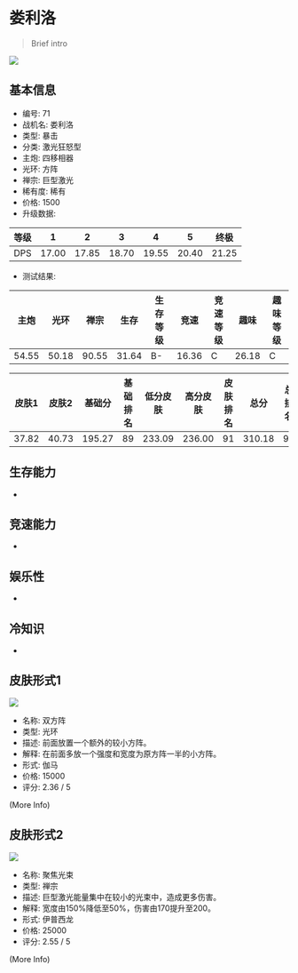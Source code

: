 # 娄利洛

> Brief intro

<img src="/ships/ship_71.png" style={{zoom:1}}/>

## 基本信息

- 编号: 71
- 战机名: 娄利洛
- 类型: 暴击
- 分类: 激光狂怒型
- 主炮: 四移相器
- 光环: 方阵
- 禅宗: 巨型激光
- 稀有度: 稀有
- 价格: 1500
- 升级数据: 

| 等级 | 1 | 2 | 3 | 4 | 5 | 终极 |
|--|--|--|--|--|--|--|
| DPS | 17.00 | 17.85 | 18.70 | 19.55 | 20.40 | 21.25 |

- 测试结果: 

| 主炮 | 光环 | 禅宗 | 生存 | 生存等级 | 竞速 | 竞速等级 | 趣味 | 趣味等级 |
|--|--|--|--|--|--|--|--|--|
| 54.55 | 50.18 | 90.55 | 31.64 | B- | 16.36 | C | 26.18 | C |

| 皮肤1 | 皮肤2 | 基础分 | 基础排名 | 低分皮肤 | 高分皮肤 | 皮肤排名 | 总分 | 总排名 |
|--|--|--|--|--|--|--|--|--|
| 37.82 | 40.73 | 195.27 | 89 | 233.09 | 236.00 | 91 | 310.18 | 92 |

## 生存能力

-

## 竞速能力

-

## 娱乐性

-

## 冷知识

-

## 皮肤形式1

<img src="/ships/ship_71_apex_1.png" style={{zoom:1}}/>

- 名称: 双方阵
- 类型: 光环
- 描述: 前面放置一个额外的较小方阵。
- 解释: 在前面多放一个强度和宽度为原方阵一半的小方阵。
- 形式: 伽马
- 价格: 15000
- 评分: 2.36 / 5

(More Info)

## 皮肤形式2

<img src="/ships/ship_71_apex_2.png" style={{zoom:1}}/>

- 名称: 聚焦光束
- 类型: 禅宗
- 描述: 巨型激光能量集中在较小的光束中，造成更多伤害。
- 解释: 宽度由150%降低至50%，伤害由170提升至200。
- 形式: 伊普西龙
- 价格: 25000
- 评分: 2.55 / 5

(More Info)
